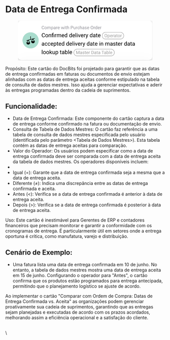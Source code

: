 # Data de Entrega Confirmada

<figure><img src="../../../.gitbook/assets/image.png" alt=""><figcaption></figcaption></figure>

Propósito: Este cartão do DocBits foi projetado para garantir que as datas de entrega confirmadas em faturas ou documentos de envio estejam alinhadas com as datas de entrega aceitas conforme estipulado na tabela de consulta de dados mestres. Isso ajuda a gerenciar expectativas e aderir às entregas programadas dentro da cadeia de suprimentos.

## Funcionalidade:

* Data de Entrega Confirmada: Este componente do cartão captura a data de entrega conforme confirmado na fatura ou documentação de envio.
* Consulta de Tabela de Dados Mestres: O cartão faz referência a uma tabela de consulta de dados mestres especificada pelo usuário (identificada pelo parâmetro \<Tabela de Dados Mestres>). Esta tabela contém as datas de entrega aceitas para comparação.
* Valor do Operador: Os usuários podem especificar como a data de entrega confirmada deve ser comparada com a data de entrega aceita da tabela de dados mestres. Os operadores disponíveis incluem:
*
* Igual (=): Garante que a data de entrega confirmada seja a mesma que a data de entrega aceita.
* Diferente (≠): Indica uma discrepância entre as datas de entrega confirmada e aceita.
* Antes (<): Verifica se a data de entrega confirmada é anterior à data de entrega aceita.
* Depois (>): Verifica se a data de entrega confirmada é posterior à data de entrega aceita.

Uso: Este cartão é inestimável para Gerentes de ERP e contadores financeiros que precisam monitorar e garantir a conformidade com os cronogramas de entrega. É particularmente útil em setores onde a entrega oportuna é crítica, como manufatura, varejo e distribuição.

## Cenário de Exemplo:

* Uma fatura lista uma data de entrega confirmada em 10 de junho. No entanto, a tabela de dados mestres mostra uma data de entrega aceita em 15 de junho. Configurando o operador para "Antes", o cartão confirma que os produtos estão programados para entrega antecipada, permitindo que o planejamento logístico se ajuste de acordo.

Ao implementar o cartão "Comparar com Ordem de Compra: Datas de Entrega Confirmada vs. Aceita" as organizações podem gerenciar proativamente sua cadeia de suprimentos, garantindo que as entregas sejam planejadas e executadas de acordo com os prazos acordados, melhorando assim a eficiência operacional e a satisfação do cliente.

\
\
